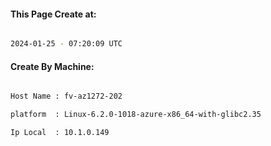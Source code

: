
   
#### This Page Create at:

```bash

2024-01-25 - 07:20:09 UTC

```

#### Create By Machine:

```bash

Host Name : fv-az1272-202

platform  : Linux-6.2.0-1018-azure-x86_64-with-glibc2.35

Ip Local  : 10.1.0.149

```

